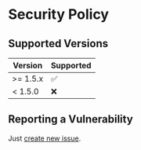 # Security Policy

## Supported Versions

| Version | Supported          |
| ------- | ------------------ |
| >= 1.5.x| :white_check_mark: |
| < 1.5.0 | :x:                |

## Reporting a Vulnerability

Just [create new issue](https://github.com/ikhsan3adi/absensi-sekolah-qr-code/issues).
